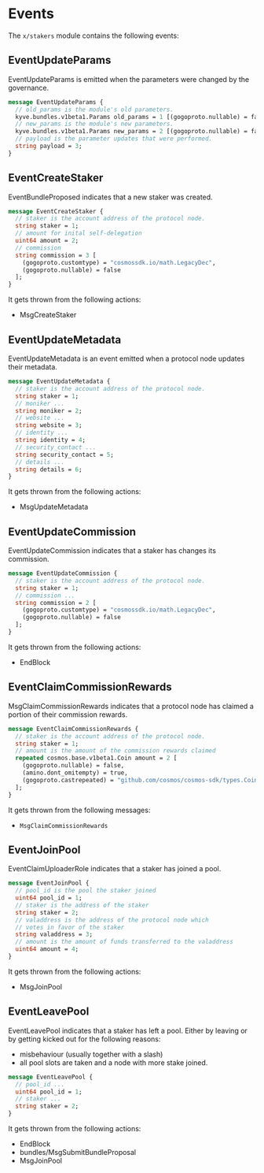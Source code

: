 <!--
order: 5
-->

# Events

The `x/stakers` module contains the following events:

## EventUpdateParams

EventUpdateParams is emitted when the parameters were changed by the governance.

```protobuf
message EventUpdateParams {
  // old_params is the module's old parameters.
  kyve.bundles.v1beta1.Params old_params = 1 [(gogoproto.nullable) = false];
  // new_params is the module's new parameters.
  kyve.bundles.v1beta1.Params new_params = 2 [(gogoproto.nullable) = false];
  // payload is the parameter updates that were performed.
  string payload = 3;
}
```

## EventCreateStaker

EventBundleProposed indicates that a new staker was created.

```protobuf
message EventCreateStaker {
  // staker is the account address of the protocol node.
  string staker = 1;
  // amount for inital self-delegation
  uint64 amount = 2;
  // commission
  string commission = 3 [
    (gogoproto.customtype) = "cosmossdk.io/math.LegacyDec",
    (gogoproto.nullable) = false
  ];
}
```

It gets thrown from the following actions:

- MsgCreateStaker

## EventUpdateMetadata

EventUpdateMetadata is an event emitted when a protocol node updates their
metadata.

```protobuf
message EventUpdateMetadata {
  // staker is the account address of the protocol node.
  string staker = 1;
  // moniker ...
  string moniker = 2;
  // website ...
  string website = 3;
  // identity ...
  string identity = 4;
  // security_contact ...
  string security_contact = 5;
  // details ...
  string details = 6;
}
```

It gets thrown from the following actions:

- MsgUpdateMetadata

## EventUpdateCommission

EventUpdateCommission indicates that a staker has changes its commission.

```protobuf
message EventUpdateCommission {
  // staker is the account address of the protocol node.
  string staker = 1;
  // commission ...
  string commission = 2 [
    (gogoproto.customtype) = "cosmossdk.io/math.LegacyDec",
    (gogoproto.nullable) = false
  ];
}
```

It gets thrown from the following actions:

- EndBlock

## EventClaimCommissionRewards

MsgClaimCommissionRewards indicates that a protocol node has claimed a portion
of their commission rewards.

```protobuf
message EventClaimCommissionRewards {
  // staker is the account address of the protocol node.
  string staker = 1;
  // amount is the amount of the commission rewards claimed
  repeated cosmos.base.v1beta1.Coin amount = 2 [
    (gogoproto.nullable) = false,
    (amino.dont_omitempty) = true,
    (gogoproto.castrepeated) = "github.com/cosmos/cosmos-sdk/types.Coins"
  ];
}
```

It gets thrown from the following messages:

- `MsgClaimCommissionRewards`

## EventJoinPool

EventClaimUploaderRole indicates that a staker has joined a pool.

```protobuf
message EventJoinPool {
  // pool_id is the pool the staker joined
  uint64 pool_id = 1;
  // staker is the address of the staker
  string staker = 2;
  // valaddress is the address of the protocol node which 
  // votes in favor of the staker
  string valaddress = 3;
  // amount is the amount of funds transferred to the valaddress
  uint64 amount = 4;
}
```

It gets thrown from the following actions:

- MsgJoinPool

## EventLeavePool

EventLeavePool indicates that a staker has left a pool.
Either by leaving or by getting kicked out for the following reasons:

- misbehaviour (usually together with a slash)
- all pool slots are taken and a node with more stake joined.

```protobuf
message EventLeavePool {
  // pool_id ...
  uint64 pool_id = 1;
  // staker ...
  string staker = 2;
}
```

It gets thrown from the following actions:

- EndBlock
- bundles/MsgSubmitBundleProposal
- MsgJoinPool